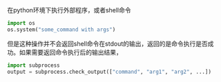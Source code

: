 在python环境下执行外部程序，或者shell命令
```python
import os
os.system("some_command with args")
```
但是这种操作并不会返回shell命令在stdout的输出，返回的是命令执行是否成功。如果需要返回命令执行后的输出结果，
```python
import subprocess
output = subprocess.check_output(["command", "arg1", "arg2", ...])
```
